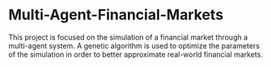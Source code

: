 # Multi-Agent-Financial-Markets


This project is focused on the simulation of a financial market through a multi-agent system.
A genetic algorithm is used to optimize the parameters of the simulation in order to better approximate real-world financial markets.
